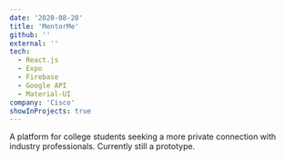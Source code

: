 ```yaml
---
date: '2020-08-20'
title: 'MentorMe'
github: ''
external: ''
tech:
  - React.js
  - Expo
  - Firebase
  - Google API
  - Material-UI
company: 'Cisco'
showInProjects: true
---
```


A platform for college students seeking a more private connection with industry professionals. Currently still a prototype.
